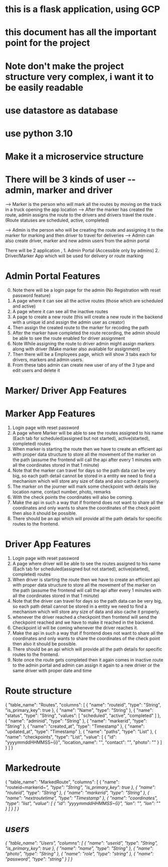 # this is a flask application, using GCP
# this document has all the important point for the project
# Note don't make the project structure very complex, i want it to be easily readable
# use datastore as database
# use python 3.10
# Make it a microservice structure

# There will be 3 kinds of user -- admin, marker and driver
--> Marker is the person who will mark all the routes by moving on the track in a truck
opening the app location
--> After the marker has created the route, admin assigns the route to the drivers and 
drivers travel the route . (Route statuses are scheduled, active, completed)

--> Admin is the person who will be creating the route and assigning it to the marker
for marking and then driver to travel for deliveries
--> Admin can also create driver, marker and new admin users from the admin portal


There will be 2 application , 1. Admin Portal (Accessible only by admins)
                            2. Driver/Marker App which will be used for delivery or route marking

# Admin Portal Features
0. Note there will be a login page for the admin (No Registration with reset password feature)
1. A page where it can see all the active routes (those which are scheduled and active)
2. A page where it can see all the inactive routes
3. A page to create a new route (this will create a new route in the  backend with a unique id and assign the admin user as creator)
4. Then assign the created route to the marker for recoding the path
5. After the marker have completed the route recording, the admin should be able to see the route enabled for driver assignment
6. Note While assigning the route to driver admin might assign markers along with driver (Make marker also available for assignment)
7. Then there will be a Employees page, which will show 3 tabs each for drivers, markers and admin users.
8. From these tabs admin can create new user of any of the 3 type and edit users and delete it

# Marker/ Driver App Features

# Marker App Features
1. Login page with reset password
2. A page where Marker will be able to see the routes assigned to his name (Each tab for scheduled(assigned but not started), active(started), completed) routes
3. When marker is starting the route then we have to create an efficient api with proper
data structure to store all the movement of the marker on the path (assume the frontend will call the api 
after every 1 minutes with all the coordinates stored in that 1 minute)
4. Note that the marker can travel for days so the path data can be very big, so each path detail 
cannot be stored in a entity we need to find a mechanism which will store any size of data and also
cache it properly.
5. The marker on the journer will mark some checkpoint with details like location name, contact number, photo, remarks
6. With the check points the coordinates will also be coming.
7. Make the api in such a way that if frontend does not want to share all the coordinates and only wants
to share the coordinates of the check point then also it should be possible.
8. There should be an api which will provide all the path details for specific routes to the frontend.

# Driver App Features

1. Login page with reset password
2. A page where driver will be able to see the routes assigned to his name (Each tab for scheduled(assigned but not started), active(started), completed) routes
3. When driver is starting the route then we have to create an efficient api with proper
data structure to store all the movement of the marker on the path (assume the frontend will call the api 
after every 1 minutes with all the coordinates stored in that 1 minute)
4. Note that the driver can travel for days so the path data can be very big, so each path detail 
cannot be stored in a entity we need to find a mechanism which will store any size of data and also
cache it properly.
5. whenever the driver reached a checkpoint then frontend will send the checkpoint reached and we have to make it reached in the backend.
6. Checkpoint id will be coming whenever the driver reaches it.
7. Make the api in such a way that if frontend does not want to share all the coordinates and only wants
to share the coordinates of the check point then also it should be possible.
8. There should be an api which will provide all the path details for specific routes to the frontend.
9. Note once the route gets completed then it again comes in inactive route to the admin portal and admin can
assign it again to a new driver or the same driver with proper date and time



# Route structure
{
  "table_name": "Routes",
  "columns": [
    {
      "name": "routeid",
      "type": "String",
      "is_primary_key": true
    },
    {
      "name": "Name",
      "type": "String"
    },
    {
      "name": "status",
      "type": "String",
      "values": [
        "scheduled",
        "active",
        "completed"
      ]
    },
    {
      "name": "adminid",
      "type": "String"
    },
    {
      "name": "markerid",
      "type": "String"
    },
    {
      "name": "created_at",
      "type": "Timestamp"
    },
    {
      "name": "updated_at",
      "type": "Timestamp"
    },
    {
      "name": "paths",
      "type": "List"
    },
    {
      "name": "checkpoints",
      "type": "List",
      "value": [
        {
          "id": "yyyymmddHHMMSS~{i}",
          "location_name": "",
          "contact": "",
          "photo": ""
        }
      ]
    }
  ]
}


# Markedroute
{
  "table_name": "MarkedRoute",
  "columns": [
    {
      "name": "routeid~markerid~<i>",
      "type": "String",
      "is_primary_key": true
    },
    {
      "name": "routeid",
      "type": "String"
    },
    {
      "name": "markerid",
      "type": "String"
    },
    {
      "name": "nextroutetime",
      "type": "Timestamp"
    },
    {
      "name": "coordinates",
      "type": "list",
      "value": [
        {
          "id": "yyyymmddHHMMSS~{i}",
          "lan": "",
          "lon": ""
        }
      ]
    }
  ]
}

# users
{
  "table_name": "Users",
  "columns": [
    {
      "name": "userid",
      "type": "String",
      "is_primary_key": true
    },
    {
      "name": "name",
      "type": "String"
    },
    {
      "name": "photo",
      "type": "String"
    },
    {
      "name": "role",
      "type": "string"
    },
    {
      "name": "password",
      "type": "string"
    }
  ]
}